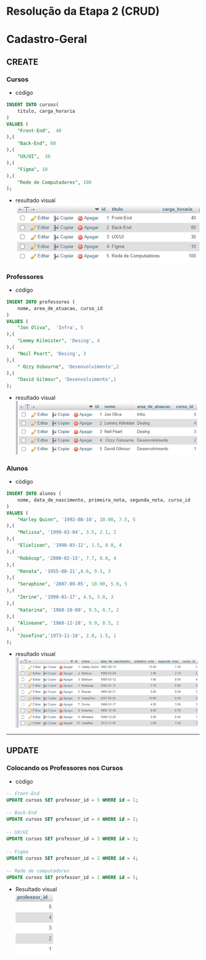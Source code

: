 # Resolução da Etapa 2 (CRUD) 

# Cadastro-Geral

## CREATE

###  Cursos

- código
```sql
INSERT INTO cursos(
    titulo, carga_horaria  
) 
VALUES (
    "Front-End",  40
),(
    "Back-End", 80
),(
    "UX/UI",  30
),(
    "Figma", 10
),(
    "Rede de Computadores", 100
);
```

- resultado visual
![Tabela com os cursos já cadastrados](/img/dados-tabela-cursos.png)

### Professores

- código
```sql
INSERT INTO professores (
    nome, area_de_atuacao, curso_id  
) 
VALUES (
    "Jon Oliva",  'Infra', 5
),(
    "Lemmy Kilmister", 'Desing', 4
),(
    "Neil Peart", 'Desing', 3
),(
    " Ozzy Osbourne", 'Desenvolvimento',2
),(
    "David Gilmour", 'Desenvolvimento',1
);
```
- resultado visual <br>
![Tabela com os professores já cadastrados](/img/dados-tabela-professores.png)

### Alunos

- código
```sql
INSERT INTO alunos (
    nome, data_de_nascimento, primeira_nota, segunda_nota, curso_id  
) 
VALUES (
    "Harley Quinn", '1992-08-10', 10.00, 7.5, 5
),(
    "Melissa", '1999-03-04', 3.5, 2.1, 2
),(
    "Elielison", '1990-03-12', 1.5, 8.0, 4
),(
    "Robôcop", '2000-02-15', 7.7, 8.8, 4
),(
    "Renata", '1955-08-21',8.6, 9.5, 3
),(
    "Seraphine", '2007-09-05', 10.00, 5.0, 5
),(
    "Zerine", '1998-01-17', 4.5, 3.0, 3
),(
    "Katarina", '1968-10-09', 9.5, 8.7, 2
),(
    "Alineane", '1988-12-28', 9.9, 8.5, 1
),(
    "Josefina",'1973-11-18', 2.0, 1.5, 1
);
```

- resultado visual <br>
![Tabela com alunos ja cadastrados](/img/dados-tabela-alunos.png)

---
## UPDATE

### Colocando os Professores nos Cursos

- código
```sql
-- Front-End
UPDATE cursos SET professor_id = 5 WHERE id = 1;

-- Back-End
UPDATE cursos SET professor_id = 4 WHERE id = 2;

-- UX/UI
UPDATE cursos SET professor_id = 3 WHERE id = 3;

-- Figma
UPDATE cursos SET professor_id = 2 WHERE id = 4;

-- Rede de computadores
UPDATE cursos SET professor_id = 1 WHERE id = 5;
```

- Resultado visual <br>
![Professor id Cadastrado](/img/professores_id_cadastrado.png)
